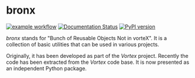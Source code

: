 # bronx

[![example workflow](https://github.com/UMR-CNRM/bronx/actions/workflows/lint_test_and_doc.yml/badge.svg)](https://github.com/UMR-CNRM/bronx/actions/workflows/lint_test_and_doc.yml)
[![Documentation Status](https://readthedocs.org/projects/bronx/badge/?version=latest)](https://bronx.readthedocs.io/)
[![PyPI version](https://badge.fury.io/py/bronx.svg)](https://badge.fury.io/py/bronx)

*bronx* stands for "Bunch of Reusable Objects Not in vorteX". It is a collection
of basic utilities that can be used in various projects.

Originally, it has been developed as part of the *Vortex* project. Recently
the  code has been extracted from the *Vortex* code base. It is now presented
as an independent Python package.

